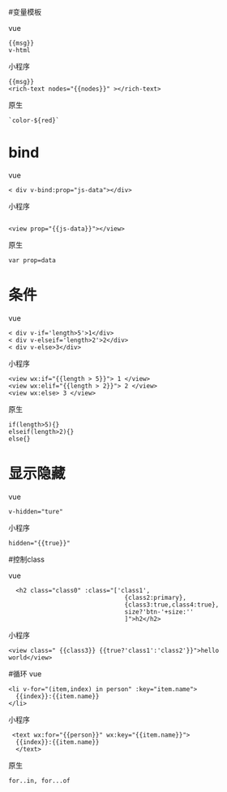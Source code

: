 #变量模板

vue

```
{{msg}}
v-html
```
小程序

```
{{msg}}
<rich-text nodes="{{nodes}}" ></rich-text>
```

原生

```
`color-${red}`
```

# bind
vue
	
```
< div v-bind:prop="js-data"></div>	

```

小程序

```

<view prop="{{js-data}}"></view>	

```
原生
```
var prop=data
```


	
# 条件
vue

```
< div v-if='length>5'>1</div>
< div v-elseif='length>2'>2</div>
< div v-else>3</div>
```
小程序

```
<view wx:if="{{length > 5}}"> 1 </view>
<view wx:elif="{{length > 2}}"> 2 </view>
<view wx:else> 3 </view>
```
原生

```
if(length>5){}
elseif(length>2){}
else{}
```

# 显示隐藏
vue

```
v-hidden="ture"
```

小程序

```
hidden="{{true}}"
```

#控制class

vue

```
  <h2 class="class0" :class="['class1',
                                {class2:primary},
                                {class3:true,class4:true},
                                size?'btn-'+size:''
                                ]">h2</h2>
```

小程序

```
<view class=" {{class3}} {{true?'class1':'class2'}}">hello world</view>
```

#循环
vue

```
<li v-for="(item,index) in person" :key="item.name">
  {{index}}:{{item.name}}
</li>
```

小程序

```
 <text wx:for="{{person}}" wx:key="{{item.name}}">
  {{index}}:{{item.name}}
  </text>
```

原生

```
for..in, for...of
```